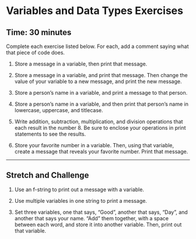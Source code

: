 # Variables and Data Types Exercises
 Time: 30 minutes
---
Complete each exercise listed below. For each, add a comment saying what that piece of code does. 

1. Store a message in a variable, then print that message. 

2. Store a message in a variable, and print that message. Then change the value of your variable to a new message, and print the new message.

3. Store a person’s name in a variable, and print a message to that person. 

4. Store a person’s name in a variable, and then print that person’s name in lowercase, uppercase, and titlecase.

5. Write addition, subtraction, multiplication, and division operations that each result in the number 8. Be sure to enclose your operations in print statements to see the results.

6. Store your favorite number in a variable. Then, using that variable, create a message that reveals your favorite number. Print that message.

---

## Stretch and Challenge 


1. Use an f-string to print out a message with a variable. 

2. Use multiple variables in one string to print a message.

3. Set three variables, one that says, “Good”, another that says, “Day”, and another that says your name. “Add” them together, with a space between each word, and store it into another variable. Then, print out that variable. 
